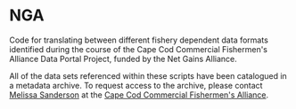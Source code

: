 # NGA
Code for translating between different fishery dependent data formats identified during the course of the Cape Cod Commercial Fishermen's Alliance Data Portal Project, funded by the Net Gains Alliance.

All of the data sets referenced within these scripts have been catalogued in a metadata archive. To request access to the archive, please contact [Melissa Sanderson](mailto:melissa@capecodfishermen.org) at the [Cape Cod Commercial Fishermen's Alliance](https://www.capecodfishermen.org/). 
